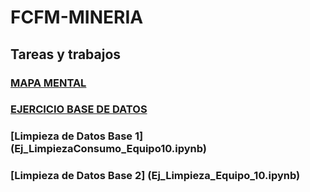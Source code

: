 # FCFM-MINERIA
## Tareas y trabajos
### [MAPA MENTAL](MAPA%20MENTAL%20TAREA%20%231.pdf)
### [EJERCICIO BASE DE DATOS](Ej1_BaseDatos.Equipo10.pdf)
### [Limpieza de  Datos Base 1] (Ej_LimpiezaConsumo_Equipo10.ipynb)
### [Limpieza de Datos Base 2] (Ej_Limpieza_Equipo_10.ipynb)
